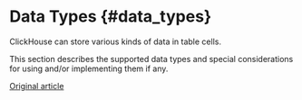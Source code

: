 # Data Types {#data_types}

ClickHouse can store various kinds of data in table cells.

This section describes the supported data types and special considerations for using and/or implementing them if any.

[Original article](https://clickhouse.tech/docs/en/data_types/) <!--hide-->
